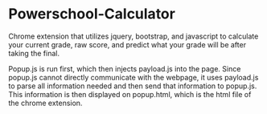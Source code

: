 # Powerschool-Calculator
Chrome extension that utilizes jquery, bootstrap, and javascript to calculate your current grade, raw score, and predict what your grade will be after taking the final.

Popup.js is run first, which then injects payload.js into the page. Since popup.js cannot directly communicate with the webpage, it uses payload.js to parse all information needed and then send that information to popup.js. This information is then displayed on popup.html, which is the html file of the chrome extension.
